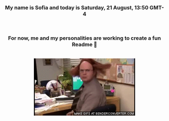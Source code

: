 


<div align="center">
<h3 >My name is Sofia and today is Saturday, 21 August, 13:50 GMT-4</h3><br>
<h3 >For now, me and my personalities are working to create a fun Readme 👋
</h3><br>
<img src='img/dwight.gif' alt='working...'/>
</div>
